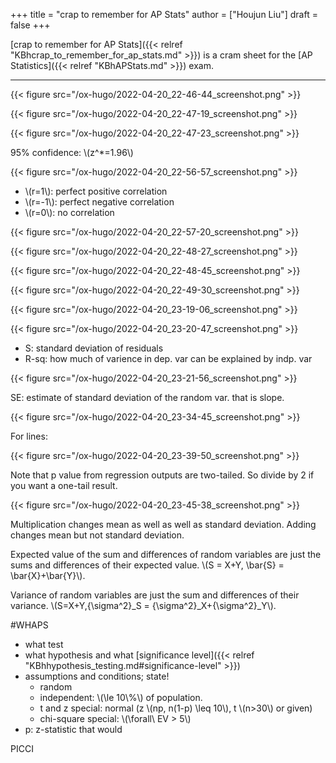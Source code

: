 +++
title = "crap to remember for AP Stats"
author = ["Houjun Liu"]
draft = false
+++

[crap to remember for AP Stats]({{< relref "KBhcrap_to_remember_for_ap_stats.md" >}}) is a cram sheet for the [AP Statistics]({{< relref "KBhAPStats.md" >}}) exam.

---

{{< figure src="/ox-hugo/2022-04-20_22-46-44_screenshot.png" >}}

{{< figure src="/ox-hugo/2022-04-20_22-47-19_screenshot.png" >}}

{{< figure src="/ox-hugo/2022-04-20_22-47-23_screenshot.png" >}}

95% confidence: \\(z^\*=1.96\\)

{{< figure src="/ox-hugo/2022-04-20_22-56-57_screenshot.png" >}}

-   \\(r=1\\): perfect positive correlation
-   \\(r=-1\\): perfect negative correlation
-   \\(r=0\\): no correlation

{{< figure src="/ox-hugo/2022-04-20_22-57-20_screenshot.png" >}}

{{< figure src="/ox-hugo/2022-04-20_22-48-27_screenshot.png" >}}

{{< figure src="/ox-hugo/2022-04-20_22-48-45_screenshot.png" >}}

{{< figure src="/ox-hugo/2022-04-20_22-49-30_screenshot.png" >}}

{{< figure src="/ox-hugo/2022-04-20_23-19-06_screenshot.png" >}}

{{< figure src="/ox-hugo/2022-04-20_23-20-47_screenshot.png" >}}

-   S: standard deviation of residuals
-   R-sq: how much of varience in dep. var can be explained by indp. var

{{< figure src="/ox-hugo/2022-04-20_23-21-56_screenshot.png" >}}

SE: estimate of standard deviation of the random var. that is slope.

{{< figure src="/ox-hugo/2022-04-20_23-34-45_screenshot.png" >}}

For lines:

{{< figure src="/ox-hugo/2022-04-20_23-39-50_screenshot.png" >}}

Note that p value from regression outputs are two-tailed. So divide by 2 if you want a one-tail result.

{{< figure src="/ox-hugo/2022-04-20_23-45-38_screenshot.png" >}}

Multiplication changes mean as well as well as standard deviation. Adding changes mean but not standard deviation.

Expected value of the sum and differences of random variables are just the sums and differences of their expected value. \\(S = X+Y, \bar{S} = \bar{X}+\bar{Y}\\).

Variance of random variables are just the sum and differences of their variance. \\(S=X+Y,{\sigma^2}\_S = {\sigma^2}\_X+{\sigma^2}\_Y\\).

\#WHAPS

-   what test
-   what hypothesis and what [significance level]({{< relref "KBhhypothesis_testing.md#significance-level" >}})
-   assumptions and conditions; state!
    -   random
    -   independent: \\(\le 10\\%\\) of population.
    -   t and z special: normal (z \\(np, n(1-p) \leq 10\\), t \\(n>30\\) or given)
    -   chi-square special: \\(\forall\ EV > 5\\)
-   p: z-statistic that would

PICCI